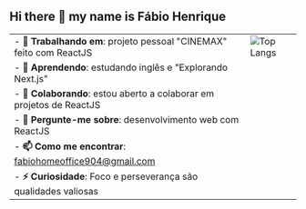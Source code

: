 ## Hi there 👋 my name is Fábio Henrique

<!--
**FabioHenrique023/FabioHenrique023** is a ✨ _special_ ✨ repository because its `README.md` (this file) appears on your GitHub profile.
-->

| | |
|---|---|
| - **🔭 Trabalhando em**: projeto pessoal "CINEMAX" feito com ReactJS | ![Top Langs](https://github-readme-stats.vercel.app/api/top-langs/?username=FabioHenrique023&layout=compact) |
| - **🌱 Aprendendo**: estudando inglês e "Explorando Next.js"
| - **👯 Colaborando**: estou aberto a colaborar em projetos de ReactJS
| - **💬 Pergunte-me sobre**: desenvolvimento web com ReactJS
| - **📫 Como me encontrar**: fabiohomeoffice904@gmail.com
| - **⚡ Curiosidade**: Foco e perseverança são qualidades valiosas
